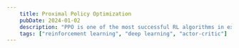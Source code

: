 ```yaml
---
    title: Proximal Policy Optimization
    pubDate: 2024-01-02
    description: "PPO is one of the most successful RL algorithms in existance and in this blog post you will learn all about it!"
    tags: ["reinforcement learning", "deep learning", "actor-critic"]
---
```

